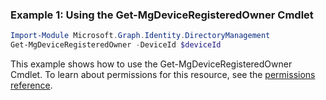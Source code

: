 ### Example 1: Using the Get-MgDeviceRegisteredOwner Cmdlet
```powershell
Import-Module Microsoft.Graph.Identity.DirectoryManagement
Get-MgDeviceRegisteredOwner -DeviceId $deviceId
```
This example shows how to use the Get-MgDeviceRegisteredOwner Cmdlet.
To learn about permissions for this resource, see the [permissions reference](/graph/permissions-reference).

